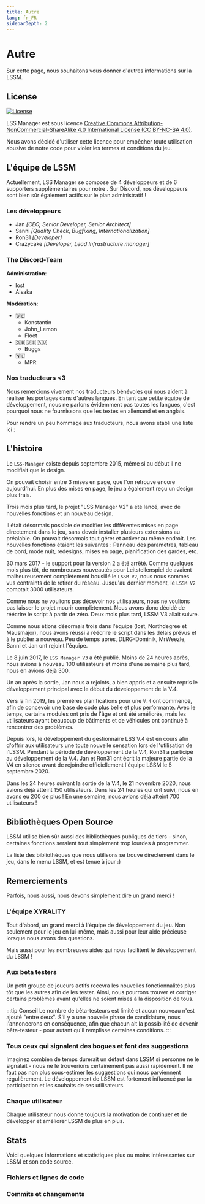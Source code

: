 ```yaml
---
title: Autre
lang: fr_FR
sidebarDepth: 2
---
```


# Autre

Sur cette page, nous souhaitons vous donner d'autres informations sur la LSSM.

## License
[![License](https://mirrors.creativecommons.org/presskit/buttons/88x31/svg/by-nc-sa.eu.svg)][license]

LSS Manager est sous licence [Creative Commons Attribution-NonCommercial-ShareAlike 4.0 International License (CC BY-NC-SA 4.0)][license].

Nous avons décidé d'utiliser cette licence pour empêcher toute utilisation abusive de notre code pour violer les termes et conditions du jeu.

## L'équipe de LSSM
Actuellement, LSS Manager se compose de 4 développeurs et de 6 supporters supplémentaires pour notre <discord/>. Sur Discord, nos développeurs sont bien sûr également actifs sur le plan administratif !

### Les développeurs

* Jan *[CEO, Senior Developer, Senior Architect]*
* Sanni *[Quality Check, Bugfixing, Internationalization]*
* Ron31 *[Developer]*
* Crazycake *[Developer, Lead Infrastructure manager]*

### The Discord-Team
**Administration**:

* lost
* Aisaka

**Modération**:

* 🇩🇪
    * Konstantin
    * John_Lemon
    * Floet
* 🇬🇧 🇺🇸 🇦🇺
    * Buggs
* 🇳🇱
    * MPR

### Nos traducteurs <3
Nous remercions vivement nos traducteurs bénévoles qui nous aident à réaliser les portages dans d'autres langues. En tant que petite équipe de développement, nous ne parlons évidemment pas toutes les langues, c'est pourquoi nous ne fournissons que les textes en allemand et en anglais.

Pour rendre un peu hommage aux traducteurs, nous avons établi une liste ici :
<translators/>

## L'histoire
Le `LSS-Manager` existe depuis septembre 2015, même si au début il ne modifiait que le design.

On pouvait choisir entre 3 mises en page, que l'on retrouve encore aujourd'hui. En plus des mises en page, le jeu a également reçu un design plus frais.

Trois mois plus tard, le projet "LSS Manager V2" a été lancé, avec de nouvelles fonctions et un nouveau design.

Il était désormais possible de modifier les différentes mises en page directement dans le jeu, sans devoir installer plusieurs extensions au préalable. On pouvait désormais tout gérer et activer au même endroit. Les nouvelles fonctions étaient les suivantes : Panneau des paramètres, tableau de bord, mode nuit, redesigns, mises en page, planification des gardes, etc.

30 mars 2017 - le support pour la version 2 a été arrêté. Comme quelques mois plus tôt, de nombreuses nouveautés pour Leitstellenspiel.de avaient malheureusement complètement bousillé le `LSSM V2`, nous nous sommes vus contraints de le retirer du réseau. Jusqu'au dernier moment, le `LSSM V2` comptait 3000 utilisateurs.

Comme nous ne voulions pas décevoir nos utilisateurs, nous ne voulions pas laisser le projet mourir complètement. Nous avons donc décidé de réécrire le script à partir de zéro. Deux mois plus tard, LSSM V3 allait suivre.

Comme nous étions désormais trois dans l'équipe (lost, Northdegree et Mausmajor), nous avons réussi à réécrire le script dans les délais prévus et à le publier à nouveau. Peu de temps après, DLRG-Dominik, MrWeezle, Sanni et Jan ont rejoint l'équipe.

Le 8 juin 2017, le `LSS Manager V3` a été publié. Moins de 24 heures après, nous avions à nouveau 100 utilisateurs et moins d'une semaine plus tard, nous en avions déjà 300.

Un an après la sortie, Jan nous a rejoints, a bien appris et a ensuite repris le développement principal avec le début du développement de la V.4.

Vers la fin 2019, les premières planifications pour une `V.4` ont commencé, afin de concevoir une base de code plus belle et plus performante. Avec le temps, certains modules ont pris de l'âge et ont été améliorés, mais les utilisateurs ayant beaucoup de bâtiments et de véhicules ont continué à rencontrer des problèmes.

Depuis lors, le développement du gestionnaire LSS V.4 est en cours afin d'offrir aux utilisateurs une toute nouvelle sensation lors de l'utilisation de l'LSSM. Pendant la période de développement de la V.4, Ron31 a participé au développement de la V.4. Jan et Ron31 ont écrit la majeure partie de la V4 en silence avant de rejoindre officiellement l'équipe LSSM le 5 septembre 2020.

Dans les 24 heures suivant la sortie de la V.4, le 21 novembre 2020, nous avions déjà atteint 150 utilisateurs. Dans les 24 heures qui ont suivi, nous en avons eu 200 de plus ! En une semaine, nous avions déjà atteint 700 utilisateurs !

## Bibliothèques Open Source
LSSM utilise bien sûr aussi des bibliothèques publiques de tiers - sinon, certaines fonctions seraient tout simplement trop lourdes à programmer.

La liste des bibliothèques que nous utilisons se trouve directement dans le jeu, dans le menu LSSM, et est tenue à jour :)

## Remerciements
Parfois, nous aussi, nous devons simplement dire un grand merci !

### L'équipe XYRALITY
Tout d'abord, un grand merci à l'équipe de développement du jeu. Non seulement pour le jeu en lui-même, mais aussi pour leur aide précieuse lorsque nous avons des questions.

Mais aussi pour les nombreuses aides qui nous facilitent le développement du LSSM !

### Aux beta testers
Un petit groupe de joueurs actifs recevra les nouvelles fonctionnalités plus tôt que les autres afin de les tester. Ainsi, nous pourrons trouver et corriger certains problèmes avant qu'elles ne soient mises à la disposition de tous.

:::tip Conseil
Le nombre de bêta-testeurs est limité et aucun nouveau n'est ajouté "entre deux". S'il y a une nouvelle phase de candidature, nous l'annoncerons en conséquence, afin que chacun ait la possibilité de devenir bêta-testeur - pour autant qu'il remplisse certaines conditions.
:::

### Tous ceux qui signalent des bogues et font des suggestions
Imaginez combien de temps durerait un défaut dans LSSM si personne ne le signalait - nous ne le trouverions certainement pas aussi rapidement. Il ne faut pas non plus sous-estimer les suggestions qui nous parviennent régulièrement. Le développement de LSSM est fortement influencé par la participation et les souhaits de ses utilisateurs.

### Chaque utilisateur
Chaque utilisateur nous donne toujours la motivation de continuer et de développer et améliorer LSSM de plus en plus.

## Stats

Voici quelques informations et statistiques plus ou moins intéressantes sur LSSM et son code source.

### Fichiers et lignes de code

<stats-cloc/>

### Commits et changements

<stats-git/>

[license]: https://creativecommons.org/licenses/by-nc-sa/4.0/deed.fr

<!-- ==START_FOOTER== Do NOT edit anything below this line! Any edits will be removed as content is auto generated! -->
[lssm.status]: https://status.lss-manager.de/
[lssm.discord]: https://discord.gg/RcTNjpB
[lssm.userscript]: https://v4.lss-manager.de/lssm-v4.user.js
[lssm.donations]: https://donate.lss-manager.de/
[docs]: https://docs.lss-manager.de/
[docs.apps]: /fr_FR/apps.md
[docs.appstore]: /fr_FR/appstore.md
[docs.bugs]: /fr_FR/bugs.md
[docs.error_report]: /fr_FR/error_report.md
[docs.faq]: /fr_FR/faq.md
[docs.metadata]: /fr_FR/metadata.md
[docs.other]: /fr_FR/other.md
[docs.settings]: /fr_FR/settings.md
[docs.suggestions]: /fr_FR/suggestions.md
[docs.support]: /fr_FR/support.md
[games.self]: https://operateur112.fr
[tampermonkey]: https://tampermonkey.net/
[github]: https://github.com/LSS-Manager/LSSM-V.4
[github.issues]: https://github.com/LSS-Manager/LSSM-V.4/issues
[github.issues.open]: https://github.com/LSS-Manager/LSSM-V.4/issues?q=is%3Aissue+is%3Aopen+label%3Abug